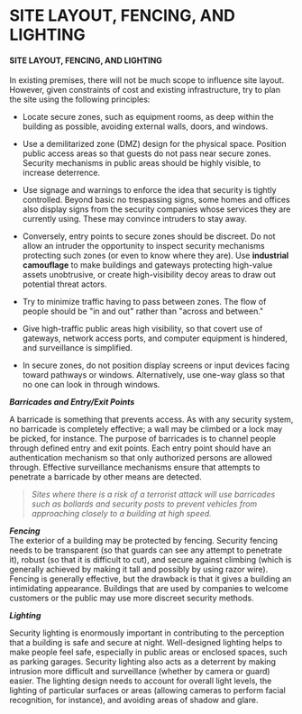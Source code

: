 # SITE LAYOUT, FENCING, AND LIGHTING

#### SITE LAYOUT, FENCING, AND LIGHTING

In existing premises, there will not be much scope to influence site layout. However, given constraints of cost and existing infrastructure, try to plan the site using the following principles:

-   Locate secure zones, such as equipment rooms, as deep within the building as possible, avoiding external walls, doors, and windows.

-   Use a demilitarized zone (DMZ) design for the physical space. Position public access areas so that guests do not pass near secure zones. Security mechanisms in public areas should be highly visible, to increase deterrence.
-   Use signage and warnings to enforce the idea that security is tightly controlled. Beyond basic no trespassing signs, some homes and offices also display signs from the security companies whose services they are currently using. These may convince intruders to stay away.
-   Conversely, entry points to secure zones should be discreet. Do not allow an intruder the opportunity to inspect security mechanisms protecting such zones (or even to know where they are). Use **industrial camouflage** to make buildings and gateways protecting high-value assets unobtrusive, or create high-visibility decoy areas to draw out potential threat actors.
-   Try to minimize traffic having to pass between zones. The flow of people should be "in and out" rather than "across and between."
-   Give high-traffic public areas high visibility, so that covert use of gateways, network access ports, and computer equipment is hindered, and surveillance is simplified.
-   In secure zones, do not position display screens or input devices facing toward pathways or windows. Alternatively, use one-way glass so that no one can look in through windows.

**_Barricades and Entry/Exit Points_**  

A barricade is something that prevents access. As with any security system, no barricade is completely effective; a wall may be climbed or a lock may be picked, for instance. The purpose of barricades is to channel people through defined entry and exit points. Each entry point should have an authentication mechanism so that only authorized persons are allowed through. Effective surveillance mechanisms ensure that attempts to penetrate a barricade by other means are detected.

> _Sites where there is a risk of a terrorist attack will use barricades such as bollards and security posts to prevent vehicles from approaching closely to a building at high speed._

**_Fencing_**  
The exterior of a building may be protected by fencing. Security fencing needs to be transparent (so that guards can see any attempt to penetrate it), robust (so that it is difficult to cut), and secure against climbing (which is generally achieved by making it tall and possibly by using razor wire). Fencing is generally effective, but the drawback is that it gives a building an intimidating appearance. Buildings that are used by companies to welcome customers or the public may use more discreet security methods.

**_Lighting_**  

Security lighting is enormously important in contributing to the perception that a building is safe and secure at night. Well-designed lighting helps to make people feel safe, especially in public areas or enclosed spaces, such as parking garages. Security lighting also acts as a deterrent by making intrusion more difficult and surveillance (whether by camera or guard) easier. The lighting design needs to account for overall light levels, the lighting of particular surfaces or areas (allowing cameras to perform facial recognition, for instance), and avoiding areas of shadow and glare.